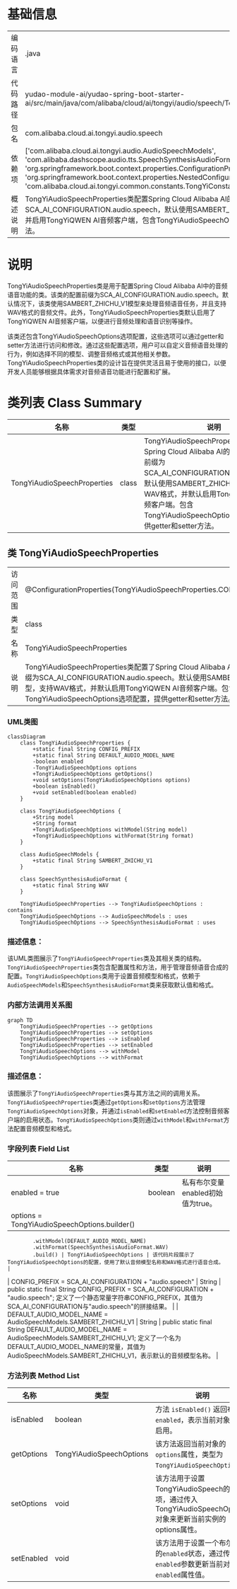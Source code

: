 # 基础信息

|      |      |
|------|------|
| 编码语言 | .java |
| 代码路径 | yudao-module-ai/yudao-spring-boot-starter-ai/src/main/java/com/alibaba/cloud/ai/tongyi/audio/speech/TongYiAudioSpeechProperties.java |
| 包名 | com.alibaba.cloud.ai.tongyi.audio.speech |
| 依赖项 | ['com.alibaba.cloud.ai.tongyi.audio.AudioSpeechModels', 'com.alibaba.dashscope.audio.tts.SpeechSynthesisAudioFormat', 'org.springframework.boot.context.properties.ConfigurationProperties', 'org.springframework.boot.context.properties.NestedConfigurationProperty', 'com.alibaba.cloud.ai.tongyi.common.constants.TongYiConstants.SCA_AI_CONFIGURATION'] |
| 概述说明 | TongYiAudioSpeechProperties类配置Spring Cloud Alibaba AI的音频语音功能，前缀为SCA_AI_CONFIGURATION.audio.speech，默认使用SAMBERT_ZHICHU_V1模型，支持WAV格式，并启用TongYiQWEN AI音频客户端，包含TongYiAudioSpeechOptions选项配置及getter和setter方法。 |

# 说明

TongYiAudioSpeechProperties类是用于配置Spring Cloud Alibaba AI中的音频语音功能的类。该类的配置前缀为SCA_AI_CONFIGURATION.audio.speech。默认情况下，该类使用SAMBERT_ZHICHU_V1模型来处理音频语音任务，并且支持WAV格式的音频文件。此外，TongYiAudioSpeechProperties类默认启用了TongYiQWEN AI音频客户端，以便进行音频处理和语音识别等操作。

该类还包含TongYiAudioSpeechOptions选项配置，这些选项可以通过getter和setter方法进行访问和修改。通过这些配置选项，用户可以自定义音频语音处理的行为，例如选择不同的模型、调整音频格式或其他相关参数。TongYiAudioSpeechProperties类的设计旨在提供灵活且易于使用的接口，以便开发人员能够根据具体需求对音频语音功能进行配置和扩展。

# 类列表 Class Summary

| 名称   | 类型  | 说明 |
|-------|------|-------------|
| TongYiAudioSpeechProperties | class | TongYiAudioSpeechProperties类配置了Spring Cloud Alibaba AI的音频语音功能，前缀为SCA_AI_CONFIGURATION.audio.speech。默认使用SAMBERT_ZHICHU_V1模型，支持WAV格式，并默认启用TongYiQWEN AI音频客户端。包含TongYiAudioSpeechOptions选项配置，提供getter和setter方法。 |



## 类 TongYiAudioSpeechProperties

|      |      |
|------|------|
| 访问范围 | @ConfigurationProperties(TongYiAudioSpeechProperties.CONFIG_PREFIX);public |
| 类型 | class |
| 名称 | TongYiAudioSpeechProperties |
| 说明 | TongYiAudioSpeechProperties类配置了Spring Cloud Alibaba AI的音频语音功能，前缀为SCA_AI_CONFIGURATION.audio.speech。默认使用SAMBERT_ZHICHU_V1模型，支持WAV格式，并默认启用TongYiQWEN AI音频客户端。包含TongYiAudioSpeechOptions选项配置，提供getter和setter方法。 |


### UML类图

```mermaid
classDiagram
    class TongYiAudioSpeechProperties {
        +static final String CONFIG_PREFIX
        +static final String DEFAULT_AUDIO_MODEL_NAME
        -boolean enabled
        -TongYiAudioSpeechOptions options
        +TongYiAudioSpeechOptions getOptions()
        +void setOptions(TongYiAudioSpeechOptions options)
        +boolean isEnabled()
        +void setEnabled(boolean enabled)
    }

    class TongYiAudioSpeechOptions {
        +String model
        +String format
        +TongYiAudioSpeechOptions withModel(String model)
        +TongYiAudioSpeechOptions withFormat(String format)
    }

    class AudioSpeechModels {
        +static final String SAMBERT_ZHICHU_V1
    }

    class SpeechSynthesisAudioFormat {
        +static final String WAV
    }

    TongYiAudioSpeechProperties --> TongYiAudioSpeechOptions : contains
    TongYiAudioSpeechOptions --> AudioSpeechModels : uses
    TongYiAudioSpeechOptions --> SpeechSynthesisAudioFormat : uses
```

### 描述信息：
该UML类图展示了`TongYiAudioSpeechProperties`类及其相关类的结构。`TongYiAudioSpeechProperties`类包含配置属性和方法，用于管理音频语音合成的配置。`TongYiAudioSpeechOptions`类用于设置音频模型和格式，依赖于`AudioSpeechModels`和`SpeechSynthesisAudioFormat`类来获取默认值和格式。


### 内部方法调用关系图

```mermaid
graph TD
    TongYiAudioSpeechProperties --> getOptions
    TongYiAudioSpeechProperties --> setOptions
    TongYiAudioSpeechProperties --> isEnabled
    TongYiAudioSpeechProperties --> setEnabled
    TongYiAudioSpeechOptions --> withModel
    TongYiAudioSpeechOptions --> withFormat
```

### 描述信息：
该图展示了`TongYiAudioSpeechProperties`类与其方法之间的调用关系。`TongYiAudioSpeechProperties`类通过`getOptions`和`setOptions`方法管理`TongYiAudioSpeechOptions`对象，并通过`isEnabled`和`setEnabled`方法控制音频客户端的启用状态。`TongYiAudioSpeechOptions`类则通过`withModel`和`withFormat`方法配置音频模型和格式。

### 字段列表 Field List

| 名称  | 类型  | 说明 |
|-------|-------|------|
| enabled = true | boolean | 私有布尔变量enabled初始值为true。 |
| options = TongYiAudioSpeechOptions.builder()
			.withModel(DEFAULT_AUDIO_MODEL_NAME)
			.withFormat(SpeechSynthesisAudioFormat.WAV)
			.build() | TongYiAudioSpeechOptions | 该代码片段展示了TongYiAudioSpeechOptions的配置，使用了默认音频模型名称和WAV格式进行语音合成。 |
| CONFIG_PREFIX = SCA_AI_CONFIGURATION + "audio.speech" | String | public static final String CONFIG_PREFIX = SCA_AI_CONFIGURATION + "audio.speech"; 定义了一个静态常量字符串CONFIG_PREFIX，其值为SCA_AI_CONFIGURATION与"audio.speech"的拼接结果。 |
| DEFAULT_AUDIO_MODEL_NAME = AudioSpeechModels.SAMBERT_ZHICHU_V1 | String | public static final String DEFAULT_AUDIO_MODEL_NAME = AudioSpeechModels.SAMBERT_ZHICHU_V1; 定义了一个名为DEFAULT_AUDIO_MODEL_NAME的常量，其值为AudioSpeechModels.SAMBERT_ZHICHU_V1，表示默认的音频模型名称。 |

### 方法列表 Method List

| 名称  | 类型  | 说明 |
|-------|-------|------|
| isEnabled | boolean | 方法 `isEnabled()` 返回布尔值 `enabled`，表示当前对象是否启用。 |
| getOptions | TongYiAudioSpeechOptions | 该方法返回当前对象的`options`属性，类型为`TongYiAudioSpeechOptions`。 |
| setOptions | void | 该方法用于设置TongYiAudioSpeech的选项，通过传入TongYiAudioSpeechOptions对象来更新当前实例的options属性。 |
| setEnabled | void | 该方法用于设置一个布尔类型的`enabled`状态，通过传入的`enabled`参数更新当前对象的`enabled`属性值。 |




